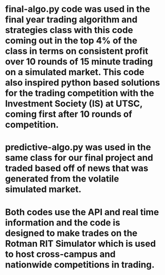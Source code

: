 # final-algo.py code was used in the final year trading algorithm and strategies class with this code coming out in the top 4% of the class in terms on consistent profit over 10 rounds of 15 minute trading on a simulated market. This code also inspired python based solutions for the trading competition with the Investment Society (IS) at UTSC, coming first after 10 rounds of competition. 
# predictive-algo.py was used in the same class for our final project and traded based off of news that was generated from the volatile simulated market. 
# Both codes use the API and real time information and the code is designed to make trades on the Rotman RIT Simulator which is used to host cross-campus and nationwide competitions in trading. 
